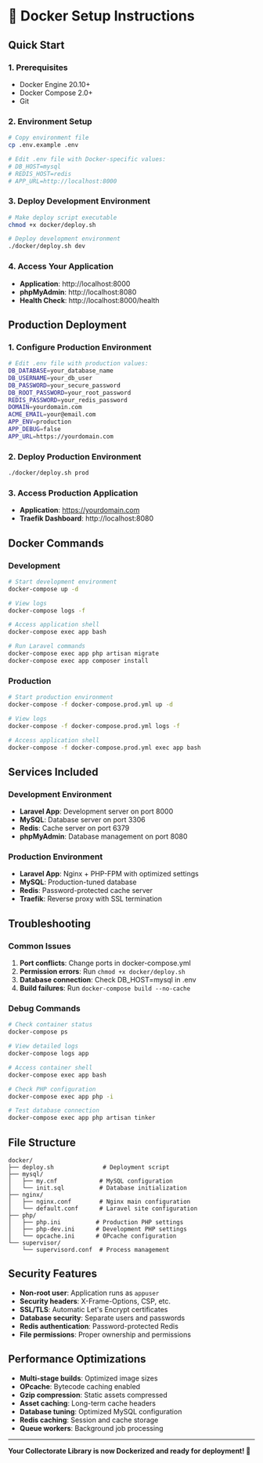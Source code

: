 # 🐳 Docker Setup Instructions

## Quick Start

### 1. Prerequisites
- Docker Engine 20.10+
- Docker Compose 2.0+
- Git

### 2. Environment Setup
```bash
# Copy environment file
cp .env.example .env

# Edit .env file with Docker-specific values:
# DB_HOST=mysql
# REDIS_HOST=redis
# APP_URL=http://localhost:8000
```

### 3. Deploy Development Environment
```bash
# Make deploy script executable
chmod +x docker/deploy.sh

# Deploy development environment
./docker/deploy.sh dev
```

### 4. Access Your Application
- **Application**: http://localhost:8000
- **phpMyAdmin**: http://localhost:8080
- **Health Check**: http://localhost:8000/health

## Production Deployment

### 1. Configure Production Environment
```bash
# Edit .env file with production values:
DB_DATABASE=your_database_name
DB_USERNAME=your_db_user
DB_PASSWORD=your_secure_password
DB_ROOT_PASSWORD=your_root_password
REDIS_PASSWORD=your_redis_password
DOMAIN=yourdomain.com
ACME_EMAIL=your@email.com
APP_ENV=production
APP_DEBUG=false
APP_URL=https://yourdomain.com
```

### 2. Deploy Production Environment
```bash
./docker/deploy.sh prod
```

### 3. Access Production Application
- **Application**: https://yourdomain.com
- **Traefik Dashboard**: http://localhost:8080

## Docker Commands

### Development
```bash
# Start development environment
docker-compose up -d

# View logs
docker-compose logs -f

# Access application shell
docker-compose exec app bash

# Run Laravel commands
docker-compose exec app php artisan migrate
docker-compose exec app composer install
```

### Production
```bash
# Start production environment
docker-compose -f docker-compose.prod.yml up -d

# View logs
docker-compose -f docker-compose.prod.yml logs -f

# Access application shell
docker-compose -f docker-compose.prod.yml exec app bash
```

## Services Included

### Development Environment
- **Laravel App**: Development server on port 8000
- **MySQL**: Database server on port 3306
- **Redis**: Cache server on port 6379
- **phpMyAdmin**: Database management on port 8080

### Production Environment
- **Laravel App**: Nginx + PHP-FPM with optimized settings
- **MySQL**: Production-tuned database
- **Redis**: Password-protected cache server
- **Traefik**: Reverse proxy with SSL termination

## Troubleshooting

### Common Issues

1. **Port conflicts**: Change ports in docker-compose.yml
2. **Permission errors**: Run `chmod +x docker/deploy.sh`
3. **Database connection**: Check DB_HOST=mysql in .env
4. **Build failures**: Run `docker-compose build --no-cache`

### Debug Commands
```bash
# Check container status
docker-compose ps

# View detailed logs
docker-compose logs app

# Access container shell
docker-compose exec app bash

# Check PHP configuration
docker-compose exec app php -i

# Test database connection
docker-compose exec app php artisan tinker
```

## File Structure

```
docker/
├── deploy.sh              # Deployment script
├── mysql/
│   ├── my.cnf            # MySQL configuration
│   └── init.sql          # Database initialization
├── nginx/
│   ├── nginx.conf        # Nginx main configuration
│   └── default.conf      # Laravel site configuration
├── php/
│   ├── php.ini          # Production PHP settings
│   ├── php-dev.ini      # Development PHP settings
│   └── opcache.ini      # OPcache configuration
└── supervisor/
    └── supervisord.conf  # Process management
```

## Security Features

- **Non-root user**: Application runs as `appuser`
- **Security headers**: X-Frame-Options, CSP, etc.
- **SSL/TLS**: Automatic Let's Encrypt certificates
- **Database security**: Separate users and passwords
- **Redis authentication**: Password-protected Redis
- **File permissions**: Proper ownership and permissions

## Performance Optimizations

- **Multi-stage builds**: Optimized image sizes
- **OPcache**: Bytecode caching enabled
- **Gzip compression**: Static assets compressed
- **Asset caching**: Long-term cache headers
- **Database tuning**: Optimized MySQL configuration
- **Redis caching**: Session and cache storage
- **Queue workers**: Background job processing

---

**Your Collectorate Library is now Dockerized and ready for deployment! 🚀**

